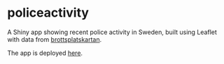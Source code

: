 # policeactivity
A Shiny app showing recent police activity in Sweden, built using Leaflet with data from [brottsplatskartan](https://brottsplatskartan.se/). 

The app is deployed [here](https://carldelfin.shinyapps.io/policeactivity/).
